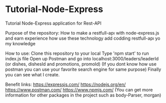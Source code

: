 # Tutorial-Node-Express
Tutorial Node-Express application for Rest-API

  Purpose of the repository:
  How to make a restfull-apı with node-express.js and earn experience how use these technology
  add codding restfull-apı yo my knowledge
  
  How to use:
  Clone this repository to your local
  Type 'npm start' to run index.js file
  Open up Postman and go into localhost:3000/leaders/leaderId (or dishes, dishesId and promotions, promoId) (If you dont know how use postman you can use your favorite search engine for same purpose)
  Finally you can see what I create.
  
  Benefit links:
  https://expressjs.com/
  https://nodejs.org/en/
  https://www.postman.com/
  https://www.npmjs.com/ (You can get more information for other packages in the project such as body-Parser, morgan)
